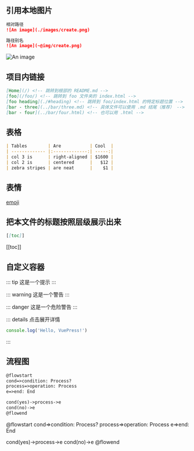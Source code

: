 ## 引用本地图片

```md
相对路径
![An image](./images/create.png)

路径别名
![An image](~@img/create.png)
```
![An image](./images/create.png)

## 项目内链接

```md
[Home](/) <!-- 跳转到根部的 README.md -->
[foo](/foo/) <!-- 跳转到 foo 文件夹的 index.html -->
[foo heading](./#heading) <!-- 跳转到 foo/index.html 的特定标题位置 -->
[bar - three](../bar/three.md) <!-- 具体文件可以使用 .md 结尾（推荐） -->
[bar - four](../bar/four.html) <!-- 也可以用 .html -->
```

## 表格

```md
| Tables        | Are           | Cool  |
| ------------- |:-------------:| -----:|
| col 3 is      | right-aligned | $1600 |
| col 2 is      | centered      |   $12 |
| zebra stripes | are neat      |    $1 |
```

## 表情

[emoji](https://github.com/markdown-it/markdown-it-emoji/blob/master/lib/data/full.json)


## 把本文件的标题按照层级展示出来

```md
[[toc]]
```
[[toc]]

## 自定义容器

::: tip
这是一个提示
:::

::: warning
这是一个警告
:::

::: danger
这是一个危险警告
:::

::: details 点击展开详情
```js
console.log('Hello, VuePress!')
```
:::

## 流程图

```md
@flowstart
cond=>condition: Process?
process=>operation: Process
e=>end: End

cond(yes)->process->e
cond(no)->e
@flowend
```

@flowstart
cond=>condition: Process?
process=>operation: Process
e=>end: End

cond(yes)->process->e
cond(no)->e
@flowend





